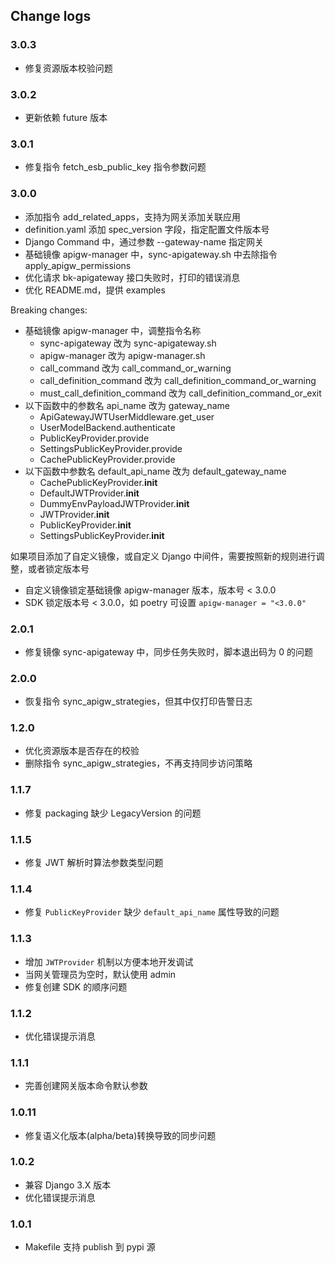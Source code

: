 ## Change logs
### 3.0.3
- 修复资源版本校验问题
### 3.0.2
- 更新依赖 future 版本

### 3.0.1
- 修复指令 fetch_esb_public_key 指令参数问题

### 3.0.0
- 添加指令 add_related_apps，支持为网关添加关联应用
- definition.yaml 添加 spec_version 字段，指定配置文件版本号
- Django Command 中，通过参数 --gateway-name 指定网关
- 基础镜像 apigw-manager 中，sync-apigateway.sh 中去除指令 apply_apigw_permissions
- 优化请求 bk-apigateway 接口失败时，打印的错误消息
- 优化 README.md，提供 examples

Breaking changes:
- 基础镜像 apigw-manager 中，调整指令名称
  - sync-apigateway 改为 sync-apigateway.sh
  - apigw-manager 改为 apigw-manager.sh
  - call_command 改为 call_command_or_warning
  - call_definition_command 改为 call_definition_command_or_warning
  - must_call_definition_command 改为 call_definition_command_or_exit
- 以下函数中的参数名 api_name 改为 gateway_name
  - ApiGatewayJWTUserMiddleware.get_user
  - UserModelBackend.authenticate
  - PublicKeyProvider.provide
  - SettingsPublicKeyProvider.provide
  - CachePublicKeyProvider.provide
- 以下函数中参数名 default_api_name 改为 default_gateway_name
  - CachePublicKeyProvider.__init__
  - DefaultJWTProvider.__init__
  - DummyEnvPayloadJWTProvider.__init__
  - JWTProvider.__init__
  - PublicKeyProvider.__init__
  - SettingsPublicKeyProvider.__init__

如果项目添加了自定义镜像，或自定义 Django 中间件，需要按照新的规则进行调整，或者锁定版本号
- 自定义镜像锁定基础镜像 apigw-manager 版本，版本号 < 3.0.0
- SDK 锁定版本号 < 3.0.0，如 poetry 可设置 `apigw-manager = "<3.0.0"`

### 2.0.1
- 修复镜像 sync-apigateway 中，同步任务失败时，脚本退出码为 0 的问题

### 2.0.0
- 恢复指令 sync_apigw_strategies，但其中仅打印告警日志

### 1.2.0
- 优化资源版本是否存在的校验
- 删除指令 sync_apigw_strategies，不再支持同步访问策略

### 1.1.7

- 修复 packaging 缺少 LegacyVersion 的问题

### 1.1.5

- 修复 JWT 解析时算法参数类型问题

### 1.1.4

- 修复 `PublicKeyProvider` 缺少 `default_api_name` 属性导致的问题

### 1.1.3

- 增加 `JWTProvider` 机制以方便本地开发调试
- 当网关管理员为空时，默认使用 admin
- 修复创建 SDK 的顺序问题

### 1.1.2

- 优化错误提示消息

### 1.1.1

- 完善创建网关版本命令默认参数

### 1.0.11

- 修复语义化版本(alpha/beta)转换导致的同步问题

### 1.0.2

- 兼容 Django 3.X 版本
- 优化错误提示消息

### 1.0.1

- Makefile 支持 publish 到 pypi 源
